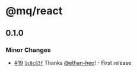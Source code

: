 # @mq/react

## 0.1.0

### Minor Changes

- [#19](https://github.com/ethan-heo/mq/pull/19) [`1c8c83f`](https://github.com/ethan-heo/mq/commit/1c8c83f6a0708234a08548561dc06d26eae7cef3) Thanks [@ethan-heo](https://github.com/ethan-heo)! - First release
